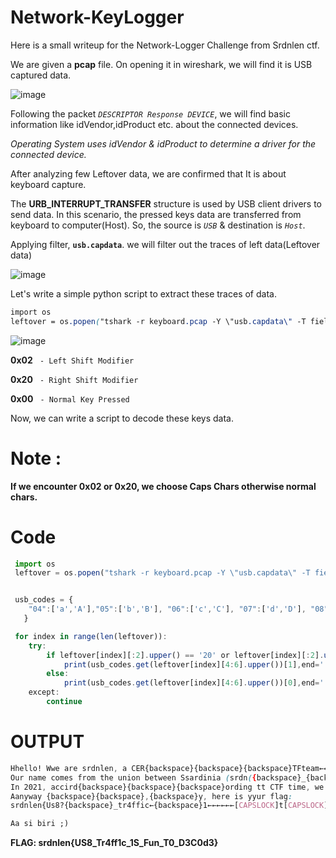 # Network-KeyLogger

Here is a small writeup for the Network-Logger Challenge from Srdnlen ctf.

We are given a **pcap** file. On opening it in wireshark, we will find it is USB captured data.


![image](https://user-images.githubusercontent.com/89577007/196241863-62cd2ca3-3de4-4fbf-93ac-2399856a5fa2.png)

Following the packet *```DESCRIPTOR Response DEVICE```*, we will find basic information like idVendor,idProduct etc. about the connected devices. 

*Operating System uses idVendor & idProduct to determine a driver for the connected device.*

After analyzing few Leftover data, we are confirmed that It is about keyboard capture.


The **URB_INTERRUPT_TRANSFER** structure is used by USB client drivers to send data. In this scenario, the  pressed keys data are transferred from keyboard to computer(Host). So, the source is *```USB```*  & destination is *```Host```*.

Applying filter, **`usb.capdata`**. we will filter out the traces of left data(Leftover data)

![image](https://user-images.githubusercontent.com/89577007/196245183-00a142cd-09d2-4328-a2de-4fac8991e6d8.png)


Let's write a simple python script to extract these traces of data.

```css
import os
leftover = os.popen("tshark -r keyboard.pcap -Y \"usb.capdata\" -T fields -e \"usb.capdata\"").readlines()
```

![image](https://user-images.githubusercontent.com/89577007/196242698-c3a181f0-a300-4cd1-9de3-65c3822558bd.png)

**0x02** ``` - Left Shift Modifier```

**0x20** ``` - Right Shift Modifier```

**0x00** ``` - Normal Key Pressed```


Now, we can write a script to decode these keys data.
# Note :
**If we encounter 0x02 or 0x20, we choose Caps Chars otherwise normal chars.**

# Code

```js
 import os
 leftover = os.popen("tshark -r keyboard.pcap -Y \"usb.capdata\" -T fields -e \"usb.capdata\"").readlines()


 usb_codes = {
    "04":['a','A'],"05":['b','B'], "06":['c','C'], "07":['d','D'], "08":['e','E'], "09":['f','F'],"0A":['g','G'],"0B":['h','H'], "0C":['i','I'], "0D":['j','J'], "0E":['k','K'], "0F":['l','L'],"10":['m','M'], "11":['n','N'], "12":['o','O'], "13":['p','P'], "14":['q','Q'], "15":['r','R'],"16":['s','S'], "17":['t','T'], "18":['u','U'], "19":['v','V'], "1A":['w','W'], "1B":['x','X'],"1C":['y','Y'], "1D":['z','Z'], "1E":['1','!'], "1F":['2','@'], "20":['3','#'], "21":['4','$'],"22":['5','%'], "23":['6','^'], "24":['7','&'], "25":['8','*'], "26":['9','('], "27":['0',')'],"28":['\n','\n'], "29":['[Esc]','[Esc]'], "2A":['{backspace}','{backspace}'], "2B":['\t','\t'],"2C":[' ',' '], "2D":['-','_'], "2E":['=','+'], "2F":['[','{'], "30":[']','}'], "31":['\',"|'],"32":['#','~'], "33":";:", "34":"'\"", "36":",<",  "37":".>", "38":"/?","39":['[CAPSLOCK]','[CAPSLOCK]'], "3A":['F1'], "3B":['F2'], "3C":['F3'], "3D":['F4'], "3E":['F5'], "3F":['F6'], "41":['F7'], "42":['F8'], "43":['F9'], "44":['F10'], "45":['F11'],"46":['F12'], "4F":[u'→',u'→'], "50":[u'←',u'←'], "51":[u'↓',u'↓'], "52":[u'↑',u'↑']
   }

 for index in range(len(leftover)):
    try:
        if leftover[index][:2].upper() == '20' or leftover[index][:2].upper() == '02':
            print(usb_codes.get(leftover[index][4:6].upper())[1],end='')
        else:
            print(usb_codes.get(leftover[index][4:6].upper())[0],end='')
    except:
        continue
```
 

# OUTPUT

```css
Hhello! Wwe are srdnlen, a CER{backspace}{backspace}{backspace}TFteam←←←← →→→→ made up in 2019 after CcyberCchallenge.IT (an italian prooramme for young and {backspace}{backspace}{backspace}{backspace}boys and girls betwen {backspace}{backspace}en 16 and 24({backspace}) at Uniiersiti{backspace}y of CAa, in Ssardinia.←←←←←←←←←←←←←←←agliari↓→
Our name comes from the union between Ssardinia (srdn({backspace}_{backspace}) annnd{backspace}{backspace}d strnlen().
In 2021, accird{backspace}{backspace}{backspace}ording tt CTF time, we are rated as 3rd in italiank ra{backspace}{backspace}{backspace}{backspace} ranking and 81tt overall.
Aanyway {backspace}{backspace},{backspace}y, here is yyur flag:
srdnlen{Us8?{backspace}_tr4ffic←{backspace}1←←←←←←[CAPSLOCK]t[CAPSLOCK]→?1{backspace}{backspace}_1Ss_Ff{backspace}fu{backspace}{backspace}{backspace}Ffun_to_[CAPSLOCK]d3c0[CAPSLOCK]d3←←←←←←←←→{backspace}{backspace}T0↓}

Aa si biri ;)
```

**FLAG: srdnlen{US8_Tr4ff1c_1S_Fun_T0_D3C0d3}**
